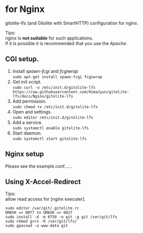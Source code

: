 # for Nginx
gitolite-lfs (and Gitolite with SmartHTTP) configuration for nginx.

Tips:  
nginx is **not suitable** for such applications.  
If it is possible it is recommended that you use the *Apache*.  

## CGI setup.
1. Install *spawn-fcgi* and *fcgiwrap*  
   `sudo apt-get install spawn-fcgi fcgiwrap`
1. Get init script.  
   `sudo curl -o /etc/init.d/gitolite-lfs https://raw.githubusercontent.com/HimaJyun/gitolite-lfs/docs/Nginx/gitolite-lfs`
1. Add permission.  
   `sudo chmod +x /etc/init.d/gitolite-lfs`
1. Open and settings.  
   `sudo editor /etc/init.d/gitolite-lfs`
1. Add a service.  
   `sudo systemctl enable gitolite-lfs`
1. Start daemon.  
   `sudo systemctl start gitolite-lfs`

## Nginx setup
Please see the example.conf......

## Using X-Accel-Redirect
Tips:  
allow read access for [nginx executer].
```
sudo editor /var/git/.gitolite.rc
UMASK => 0077 to UMASK => 0027
sudo install -d -m 0750 -o git -g git /var/git/lfs
sudo chmod g+rx -R /var/git/lfs/
sudo gpasswd -a www-data git
```
